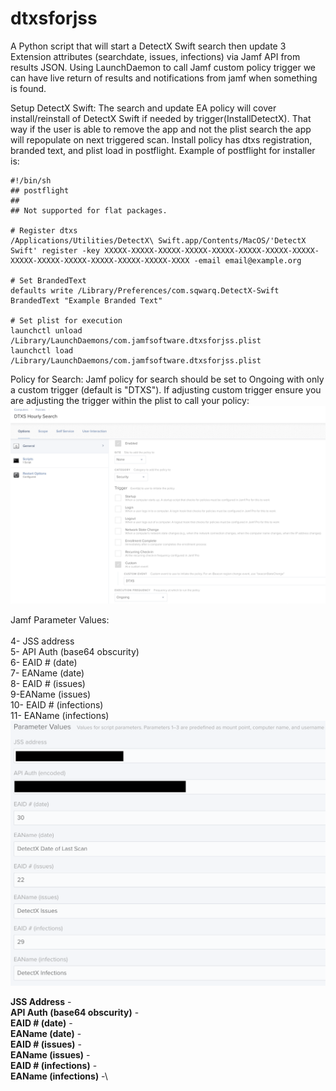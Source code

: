 # dtxsforjss
A Python script that will start a DetectX Swift search then update 3 Extension attributes (searchdate, issues, infections) via  Jamf API from results JSON. Using LaunchDaemon to call Jamf custom policy trigger we can have live return of results and notifications from jamf when something is found.

Setup DetectX Swift:
The search and update EA policy will cover install/reinstall of DetectX Swift if needed by trigger(InstallDetectX). That way if the user is able to remove the app and not the plist search the app will repopulate on next triggered scan. Install policy has dtxs registration, branded text, and plist load in postflight. Example of postflight for installer is:

```
#!/bin/sh
## postflight
##
## Not supported for flat packages.

# Register dtxs
/Applications/Utilities/DetectX\ Swift.app/Contents/MacOS/'DetectX Swift' register -key XXXXX-XXXXX-XXXXX-XXXXX-XXXXX-XXXXX-XXXXX-XXXXX-XXXXX-XXXXX-XXXXX-XXXXX-XXXXX-XXXXX-XXXX -email email@example.org

# Set BrandedText
defaults write /Library/Preferences/com.sqwarq.DetectX-Swift BrandedText "Example Branded Text"

# Set plist for execution
launchctl unload /Library/LaunchDaemons/com.jamfsoftware.dtxsforjss.plist
launchctl load /Library/LaunchDaemons/com.jamfsoftware.dtxsforjss.plist
```


Policy for Search:
Jamf policy for search should be set to Ongoing with only a custom trigger (default is "DTXS"). If adjusting custom trigger ensure you are adjusting the trigger within the plist to call your policy:
![JSSSearchPolicySetup](https://github.com/scottgary/dtxsforjss/blob/master/dtxsforjssPolicy.png)

Jamf Parameter Values:\
\
4- JSS address\
5- API Auth (base64 obscurity)\
6- EAID # (date)\
7- EAName (date)\
8- EAID # (issues)\
9-EAName (issues)\
10- EAID # (infections)\
11- EAName (infections)\
![JSSParameters](https://github.com/scottgary/dtxsforjss/blob/master/JSS%20Parameter%20Values.png)
  
**JSS Address** -\
**API Auth (base64 obscurity)** -\
**EAID # (date)** -\
**EAName (date)** -\
**EAID # (issues)** - \
**EAName (issues)** -\
**EAID # (infections)** -\
**EAName (infections)** -\
